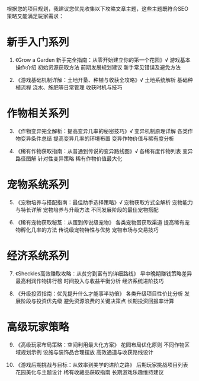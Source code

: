 根据您的项目规划，我建议您优先收集以下攻略文章主题，这些主题既符合SEO策略又能满足玩家需求：

# 新手入门系列

1. 《Grow a Garden 新手完全指南：从零开始建立你的第一个花园》√
游戏基本操作介绍
初始资源获取方法
前期发展规划建议
新手常见错误及避免方法

2. 《游戏基础机制详解：土地开垦、种植与收获全攻略》√
土地系统解析
基础种植流程
浇水、施肥等日常管理
收获时机与技巧

# 作物相关系列
3. 《作物变异完全解析：提高变异几率的秘密技巧》√
变异机制原理详解
各类作物变异条件总结
提高变异几率的环境布置
变异作物价值与稀有度分析

4. 《稀有作物获取指南：从普通到传说的变异路线图》√
各稀有度作物列表
变异路径图解
针对性变异策略
稀有作物价值最大化
# 宠物系统系列

5. 《宠物培养与搭配指南：最佳助手选择策略》√
宠物获取方式全解析
宠物能力与特长详解
宠物培养与升级方法
不同发展阶段的最佳宠物搭配

6. 《稀有宠物获取秘笈：从蛋到传说级宠物》
各类宠物蛋获取渠道
提高稀有宠物孵化几率的方法
传说级宠物特性与优势
宠物市场与交易技巧

# 经济系统系列

7. 《Sheckles高效赚取攻略：从贫穷到富有的详细路线》
早中晚期赚钱策略差异
最高利润作物排行榜
时间投入与收益平衡分析
经济系统进阶技巧

8. 《升级投资指南：优先提升什么才能事半功倍》
各类升级项目性价比分析
发展阶段与投资优先级
避免资源浪费的关键决策点
长期投资回报率计算

# 高级玩家策略
9. 《高级玩家布局策略：空间利用最大化方案》
花园布局优化原则
不同作物区域规划示例
设施与装饰品合理摆放
高效通道与收获路线设计

10. 《游戏后期挑战与目标：从效率到美学的进阶之路》
后期玩家挑战项目列表
花园美化与主题设计
稀有收藏品获取指南
长期游戏乐趣维持建议